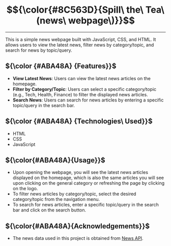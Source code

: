 # $${\color{#8C563D}{Spill\ the\ Tea\ (news\ webpage\)}}$$
---
This is a simple news webpage built with JavaScript, CSS, and HTML. It allows users to view the latest news, filter news by category/topic, and search for news by topic/query.

## ${\color {#ABA48A} {Features}}$

* **View Latest News**: Users can view the latest news articles on the homepage.
* **Filter by Category/Topic**: Users can select a specific category/topic (e.g., Tech, Health, Finance) to filter the displayed news articles.
* **Search News**: Users can search for news articles by entering a specific topic/query in the search bar.

## ${\color {#ABA48A} {Technologies\ Used}}$

* HTML
* CSS
* JavaScript
  
## ${\color{#ABA48A}{Usage}}$

* Upon opening the webpage, you will see the latest news articles displayed on the homepage, which is also the same articles you will see upon clicking on the general category or refreshing the page by clicking on the logo.
* To filter news articles by category/topic, select the desired category/topic from the navigation menu.
* To search for news articles, enter a specific topic/query in the search bar and click on the search button.

## ${\color{#ABA48A}{Acknowledgements}}$

- The news data used in this project is obtained from [News API](https://newsapi.org/).
